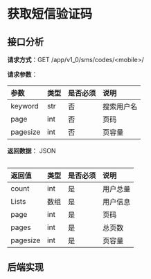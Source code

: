 # 获取短信验证码

## 接口分析

**请求方式**：GET /app/v1\_0/sms/codes/&lt;mobile&gt;/

**请求参数**：

| 参数 | 类型 | 是否必须 | 说明 |
| :--- | :--- | :--- | :--- |
| keyword | str | 否 | 搜索用户名 |
| page | int | 否 | 页码 |
| pagesize | int | 否 | 页容量 |

**返回数据**： JSON

```

```

| 返回值 | 类型 | 是否必须 | 说明 |
| :--- | :--- | :--- | :--- |
| count | int | 是 | 用户总量 |
| Lists | 数组 | 是 | 用户信息 |
| page | int | 是 | 页码 |
| pages | int | 是 | 总页数 |
| pagesize | int | 是 | 页容量 |

## 后端实现



